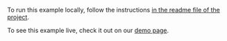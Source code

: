To run this example locally, follow the instructions [in the readme file of the project](https://github.com/acidb/mobiscroll-demos-vue?tab=readme-ov-file#mobiscroll-vue-demos). 

To see this example live, check it out on our [demo page](https://demo.mobiscroll.com/vue/forms/segmented#).